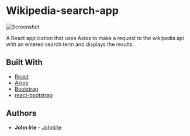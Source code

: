 <!--
SPDX-FileCopyrightText: 2019 John Irle

SPDX-License-Identifier: MIT
-->

# Wikipedia-search-app

![Screenshot](./wiki-lg.png)

A React application that uses Axios to make a request to the wikipedia api with an entered search term and displays the results.

## Built With

* [React](https://github.com/facebook/react)
* [Axios](https://github.com/axios/axios)
* [Bootstrap](https://github.com/twbs/bootstrap)
* [react-bootstrap](https://github.com/react-bootstrap/react-bootstrap)

## Authors

* **John Irle** - [JohnIrle](https://github.com/JohnIrle)
